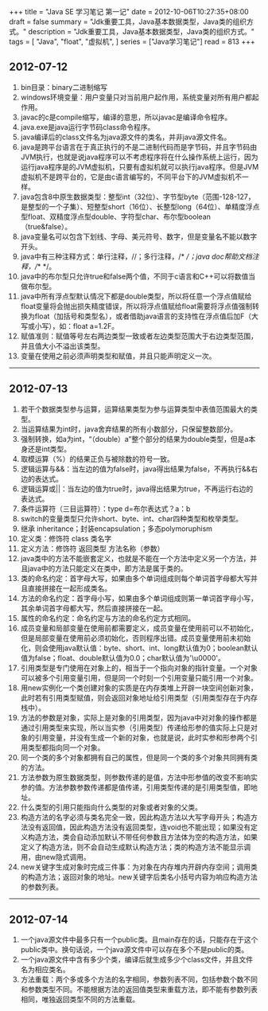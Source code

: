 +++
title = "Java SE 学习笔记 第一记"
date = 2012-10-06T10:27:35+08:00
draft = false
summary = "Jdk重要工具，Java基本数据类型，Java类的组织方式。"
description = "Jdk重要工具，Java基本数据类型，Java类的组织方式。"
tags = [
    "Java",
    "float",
    "虚拟机",
]
series = ["Java学习笔记"]
read = 813
+++


## 2012-07-12

1. bin目录：binary二进制缩写
2. windows环境变量：用户变量只对当前用户起作用，系统变量对所有用户都起作用。
3. javac的c是compile缩写，编译的意思，所以javac是编译命令程序。
4. java.exe是java运行字节码class命令程序。
5. java编译后的class文件名为java源文件的类名，并非java源文件名。
6. java是跨平台语言在于真正执行的不是二进制代码而是字节码，并且字节码由JVM执行，也就是说java程序可以不考虑程序将在什么操作系统上运行，因为运行java程序是的JVM虚拟机，只要有虚拟机就可以执行java程序。但是JVM虚拟机不是跨平台的，它是由c语言编写的，不同平台下的JVM虚拟机不一样。
7. java包含8中原生数据类型：整型int（32位）、字节型byte（范围-128-127，是整型的一个子集）、短整型short（16位）、长整型long（64位）、单精度浮点型float、双精度浮点型double、字符型char、布尔型boolean（true&false）。
8. java变量名可以包含下划线、字母、美元符号、数字，但是变量名不能以数字开头。
9. java中有三种注释方式：单行注释，//；多行注释，/* */；java doc帮助文档注释，/** */。
10. java中的布尔型只允许true和false两个值，不同于c语言和C++可以将数值当做布尔型。
11. java中所有浮点型默认情况下都是double类型，所以将任意一个浮点值赋给float变量将会抛出损失精度错误，所以将浮点值赋给float需要将浮点值强制转换为float（加括号和类型名），或者借助java语言的支持性在浮点值后加F（大写或小写），如：float a=1.2F。
12. 赋值准则：赋值等号左右两边类型一致或者左边类型范围大于右边类型范围，并且值大小不溢出该类型。
13. 变量在使用之前必须声明类型和赋值，并且只能声明定义一次。

--- 

## 2012-07-13

1. 若干个数据类型参与运算，运算结果类型为参与运算类型中表值范围最大的类型。
2. 当运算结果为int时，java舍弃结果的所有小数部分，只保留整数部分。
3. 强制转换，如a为int，“（double）a”整个部分的结果为double类型，但是a本身还是int类型。
4. 取模运算（%）的结果正负与被除数的符号一致。
5. 逻辑运算与&&：当左边的值为false时，java得出结果为false，不再执行&&右边的表达式。
6. 逻辑运算或||：当左边的值为true时，java得出结果为true，不再运行右边的表达式。
7. 条件运算符（三目运算符）：type d=布尔表达式？a：b
8. switch的变量类型只允许short、byte、int、char四种类型和枚举类型。
9. 继承 inheritance；封装encapsulation；多态polymoruphism
10. 定义类：修饰符 class 类名字
11. 定义方法：修饰符 返回类型 方法名称（参数）
12. java类中的方法不能嵌套定义，也就是不能在一个方法中定义另一个方法，并且java中的方法只能定义在类中，即方法是属于类的。
13. 类的命名约定：首字母大写，如果由多个单词组成则每个单词首字母都大写并且直接拼接在一起形成类名。
14. 方法的命名约定：首字母小写，如果由多个单词组成则第一单词首字母小写，其余单词首字母都大写，然后直接拼接在一起。
15. 属性的命名约定：命名约定与方法的命名约定方式相同。
16. 成员变量和局部变量在使用前都需要定义，成员变量在使用前可以不初始化，但是局部变量在使用前必须初始化，否则程序出错。成员变量使用前未初始化，则会使用java默认值：byte、short、int、long默认值为0；boolean默认值为false；float、double默认值为0.0；char默认值为'\u0000'。
17. 引用类型是专门使用在对象上的，相当于一个指向对象的指针变量。一个对象可以被多个引用变量引用，但是同一个时刻一个引用变量只能引用一个对象。
18. 用new实例化一个类创建对象的实质是在内存类堆上开辟一块空间创新对象，此时若有引用类型赋值，则会返回对象地址给引用类型（引用类型存在于内存栈中）。
19. 方法的参数是对象，实际上是对象的引用类型，因为java中对对象的操作都是通过引用类型来实现，所以当实参（引用类型）传递给形参的值实际上只是对象的引用变量，并没有生成一个新的对象，也就是说，此时实参和形参两个引用类型都指向同一个对象。
20. 同一个类的多个对象都拥有自己的属性，但是同一个类的多个对象共同拥有类的方法。
21. 方法参数为原生数据类型，则参数传递的是值，方法中形参值的改变不影响实参的值。方法参数参数传递都是值传递，引用类型传递的是引用类型值，即地址。
22. 什么类型的引用只能指向什么类型的对象或者对象的父类。
23. 构造方法的名字必须与类名完全一致，因此构造方法以大写字母开头；构造方法没有返回值，因此构造方法没有返回类型，连void也不能出现；如果没有定义构造方法，类会自动添加默认不带任何参数且方法体为空的构造方法，如果定义了构造方法，则不会自动生成默认构造方法；类的构造方法不能显示调用，由new隐式调用。
24. new关键字生成对象时完成三件事：为对象在内存堆内开辟内存空间；调用类的构造方法；返回对象的地址。new关键字后类名小括号内容为响应构造方法的参数列表。

---

## 2012-07-14

1. 一个java源文件中最多只有一个public类。且main存在的话，只能存在于这个public类中。换句话说，一个java源文件中可以存在多个不是public的类。
2. 一个java源文件中含有多少个类，编译后就生成多少个class文件，并且文件名为相应类名。
3. 方法重载：两个多或多个方法的名字相同，参数列表不同，包括参数个数不同和参数类型不同。不能根据方法的返回值类型来重载方法，即不能有参数列表相同，唯独返回类型不同的方法重载。